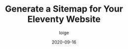 ---
author: loige
date: 2020-09-16
permalink: false
publisher: thepracticaldev
tags:
  - eleventy
  - sitemaps
  - seo
target_url: https://dev.to/loige/create-a-sitemap-for-your-eleventy-website-25h
title: Generate a Sitemap for Your Eleventy Website
---